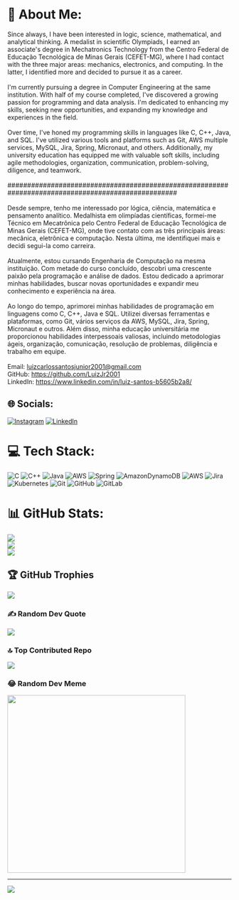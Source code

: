 # 💫 About Me:
Since always, I have been interested in logic, science, mathematical, and analytical thinking. A medalist in scientific Olympiads, I earned an associate's degree in Mechatronics Technology from the Centro Federal de Educação Tecnológica de Minas Gerais (CEFET-MG), where I had contact with the three major areas: mechanics, electronics, and computing. In the latter, I identified more and decided to pursue it as a career.<br><br>I'm currently pursuing a degree in Computer Engineering at the same institution. With half of my course completed, I've discovered a growing passion for programming and data analysis. I'm dedicated to enhancing my skills, seeking new opportunities, and expanding my knowledge and experiences in the field.<br><br>Over time, I've honed my programming skills in languages like C, C++, Java, and SQL. I've utilized various tools and platforms such as Git, AWS multiple services, MySQL, Jira, Spring, Micronaut, and others. Additionally, my university education has equipped me with valuable soft skills, including agile methodologies, organization, communication, problem-solving, diligence, and teamwork.<br><br>###################################################################################################<br><br>Desde sempre, tenho me interessado por lógica, ciência, matemática e pensamento analítico. Medalhista em olimpíadas científicas, formei-me Técnico em Mecatrônica pelo Centro Federal de Educação Tecnológica de Minas Gerais (CEFET-MG), onde tive contato com as três principais áreas: mecânica, eletrônica e computação. Nesta última, me identifiquei mais e decidi segui-la como carreira.<br><br>Atualmente, estou cursando Engenharia de Computação na mesma instituição. Com metade do curso concluído, descobri uma crescente paixão pela programação e análise de dados. Estou dedicado a aprimorar minhas habilidades, buscar novas oportunidades e expandir meu conhecimento e experiência na área.<br><br>Ao longo do tempo, aprimorei minhas habilidades de programação em linguagens como C, C++, Java e SQL. Utilizei diversas ferramentas e plataformas, como Git, vários serviços da AWS, MySQL, Jira, Spring, Micronaut e outros. Além disso, minha educação universitária me proporcionou habilidades interpessoais valiosas, incluindo metodologias ágeis, organização, comunicação, resolução de problemas, diligência e trabalho em equipe.<br><br>Email: luizcarlossantosjunior2001@gmail.com <br>GitHub: https://github.com/LuizJr2001<br>LinkedIn: https://www.linkedin.com/in/luiz-santos-b5605b2a8/


## 🌐 Socials:
[![Instagram](https://img.shields.io/badge/Instagram-%23E4405F.svg?logo=Instagram&logoColor=white)](https://instagram.com/luiz.jar) [![LinkedIn](https://img.shields.io/badge/LinkedIn-%230077B5.svg?logo=linkedin&logoColor=white)](https://www.linkedin.com/in/luiz-santos-b5605b2a8/) 

# 💻 Tech Stack:
![C](https://img.shields.io/badge/c-%2300599C.svg?style=for-the-badge&logo=c&logoColor=white) ![C++](https://img.shields.io/badge/c++-%2300599C.svg?style=for-the-badge&logo=c%2B%2B&logoColor=white) ![Java](https://img.shields.io/badge/java-%23ED8B00.svg?style=for-the-badge&logo=openjdk&logoColor=white) ![AWS](https://img.shields.io/badge/AWS-%23FF9900.svg?style=for-the-badge&logo=amazon-aws&logoColor=white) ![Spring](https://img.shields.io/badge/spring-%236DB33F.svg?style=for-the-badge&logo=spring&logoColor=white) ![AmazonDynamoDB](https://img.shields.io/badge/Amazon%20DynamoDB-4053D6?style=for-the-badge&logo=Amazon%20DynamoDB&logoColor=white) ![AWS](https://img.shields.io/badge/AWS-%23FF9900.svg?style=for-the-badge&logo=amazon-aws&logoColor=white) ![Jira](https://img.shields.io/badge/jira-%230A0FFF.svg?style=for-the-badge&logo=jira&logoColor=white) ![Kubernetes](https://img.shields.io/badge/kubernetes-%23326ce5.svg?style=for-the-badge&logo=kubernetes&logoColor=white) ![Git](https://img.shields.io/badge/git-%23F05033.svg?style=for-the-badge&logo=git&logoColor=white) ![GitHub](https://img.shields.io/badge/github-%23121011.svg?style=for-the-badge&logo=github&logoColor=white) ![GitLab](https://img.shields.io/badge/gitlab-%23181717.svg?style=for-the-badge&logo=gitlab&logoColor=white)
# 📊 GitHub Stats:
![](https://github-readme-stats.vercel.app/api?username=LuizJr2001&theme=dark&hide_border=false&include_all_commits=true&count_private=true)<br/>
![](https://github-readme-streak-stats.herokuapp.com/?user=LuizJr2001&theme=dark&hide_border=false)<br/>
![](https://github-readme-stats.vercel.app/api/top-langs/?username=LuizJr2001&theme=dark&hide_border=false&include_all_commits=true&count_private=true&layout=compact)

## 🏆 GitHub Trophies
![](https://github-profile-trophy.vercel.app/?username=LuizJr2001&theme=radical&no-frame=false&no-bg=false&margin-w=4)

### ✍️ Random Dev Quote
![](https://quotes-github-readme.vercel.app/api?type=horizontal&theme=dark)

### 🔝 Top Contributed Repo
![](https://github-contributor-stats.vercel.app/api?username=LuizJr2001&limit=5&theme=dark&combine_all_yearly_contributions=true)

### 😂 Random Dev Meme
<img src='https://memer-new.vercel.app/' style="height: 400px;"/>

---
[![](https://visitcount.itsvg.in/api?id=LuizJr2001&icon=0&color=0)](https://visitcount.itsvg.in)

<!-- Proudly created with GPRM ( https://gprm.itsvg.in ) -->